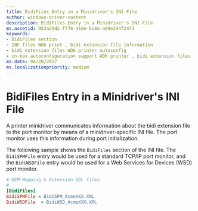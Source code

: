 ```yaml
---
title: BidiFiles Entry in a Minidriver's INI File
author: windows-driver-content
description: BidiFiles Entry in a Minidriver's INI File
ms.assetid: 953a29d2-f778-410e-bc8a-a09e294f2473
keywords:
- BidiFiles section
- INF files WDK print , bidi extension file information
- bidi extension files WDK printer autoconfig
- in-box autoconfiguration support WDK printer , bidi extension files
ms.date: 04/20/2017
ms.localizationpriority: medium
---
```


# BidiFiles Entry in a Minidriver's INI File


A printer minidriver communicates information about the bidi extension file to the port monitor by means of a minidriver-specific INI file. The port monitor uses this information during port initialization.

The following sample shows the `BidiFiles` section of the INI file. The `BidiSPMFile` entry would be used for a standard TCP/IP port monitor, and the `BidiWSDFile` entry would be used for a Web Services for Devices (WSD) port monitor.

```INI
# OEM Mapping & Extension GDL files 
# 
[BidiFiles]
BidiSPMFile = BidiSPM_AcmeXXX.XML
BidiWSDFile  = BidiWSD_AcmeXXX.XML
```
